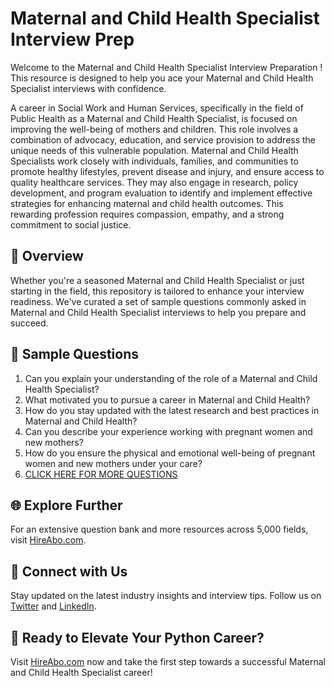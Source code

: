 # Maternal and Child Health Specialist Interview Prep

Welcome to the Maternal and Child Health Specialist Interview Preparation ! This resource is designed to help you ace your Maternal and Child Health Specialist interviews with confidence.

A career in Social Work and Human Services, specifically in the field of Public Health as a Maternal and Child Health Specialist, is focused on improving the well-being of mothers and children. This role involves a combination of advocacy, education, and service provision to address the unique needs of this vulnerable population. Maternal and Child Health Specialists work closely with individuals, families, and communities to promote healthy lifestyles, prevent disease and injury, and ensure access to quality healthcare services. They may also engage in research, policy development, and program evaluation to identify and implement effective strategies for enhancing maternal and child health outcomes. This rewarding profession requires compassion, empathy, and a strong commitment to social justice.

## 🚀 Overview

Whether you're a seasoned Maternal and Child Health Specialist or just starting in the field, this repository is tailored to enhance your interview readiness. We've curated a set of sample questions commonly asked in Maternal and Child Health Specialist interviews to help you prepare and succeed.

## 📝 Sample Questions

1. Can you explain your understanding of the role of a Maternal and Child Health Specialist?
2. What motivated you to pursue a career in Maternal and Child Health?
3. How do you stay updated with the latest research and best practices in Maternal and Child Health?
4. Can you describe your experience working with pregnant women and new mothers?
5. How do you ensure the physical and emotional well-being of pregnant women and new mothers under your care?
6. [CLICK HERE FOR MORE QUESTIONS](https://hireabo.com/job/13_2_14/Maternal%20and%20Child%20Health%20Specialist)

## 🌐 Explore Further

For an extensive question bank and more resources across 5,000 fields, visit [HireAbo.com](https://www.hireabo.com).

## 📱 Connect with Us

Stay updated on the latest industry insights and interview tips. Follow us on [Twitter](https://twitter.com/hireabo) and [LinkedIn](https://www.linkedin.com/in/hire-abo-3609972a8/).

## 🚀 Ready to Elevate Your Python Career?

Visit [HireAbo.com](https://www.hireabo.com) now and take the first step towards a successful Maternal and Child Health Specialist career!